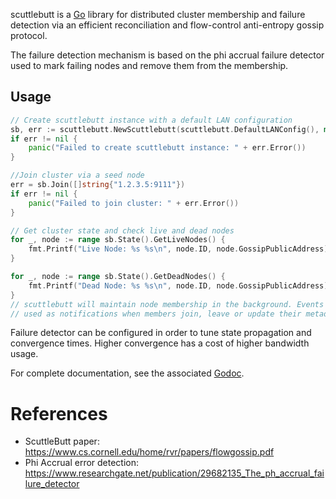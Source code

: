 scuttlebutt is a [Go](http://www.golang.org) library for distributed cluster
membership and failure detection via an efficient reconciliation and
flow-control anti-entropy gossip protocol.

The failure detection mechanism is based on the phi accrual failure detector
used to mark failing nodes and remove them from the membership.

## Usage
```go
// Create scuttlebutt instance with a default LAN configuration
sb, err := scuttlebutt.NewScuttlebutt(scuttlebutt.DefaultLANConfig(), map[string]string{"key1": "value1"})
if err != nil {
    panic("Failed to create scuttlebutt instance: " + err.Error())
}

//Join cluster via a seed node
err = sb.Join([]string{"1.2.3.5:9111"})
if err != nil {
    panic("Failed to join cluster: " + err.Error())
}

// Get cluster state and check live and dead nodes
for _, node := range sb.State().GetLiveNodes() {
    fmt.Printf("Live Node: %s %s\n", node.ID, node.GossipPublicAddress)
}

for _, node := range sb.State().GetDeadNodes() {
    fmt.Printf("Dead Node: %s %s\n", node.ID, node.GossipPublicAddress)
}
// scuttlebutt will maintain node membership in the background. Events can be
// used as notifications when members join, leave or update their metadata state.
```

Failure detector can be configured in order to tune state propagation and
convergence times. Higher convergence has a cost of higher bandwidth usage.

For complete documentation, see the associated [Godoc](http://godoc.org/github.com/cnanakos/go-scuttlebutt).

# References

- ScuttleButt paper: https://www.cs.cornell.edu/home/rvr/papers/flowgossip.pdf
- Phi Accrual error detection: https://www.researchgate.net/publication/29682135_The_ph_accrual_failure_detector
